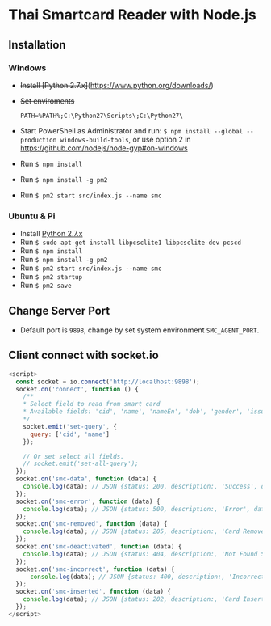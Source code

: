 # Thai Smartcard Reader with Node.js

## Installation

### Windows

- ~~Install [Python 2.7.x]~~(https://www.python.org/downloads/)
- ~~Set enviroments~~

  ```text
  PATH=%PATH%;C:\Python27\Scripts\;C:\Python27\
  ```

- Start PowerShell as Administrator and run: `$ npm install --global --production windows-build-tools`, or use option 2 in <https://github.com/nodejs/node-gyp#on-windows>
- Run `$ npm install`
- Run `$ npm install -g pm2`
- Run `$ pm2 start src/index.js --name smc`

### Ubuntu & Pi

- Install [Python 2.7.x](https://www.python.org/downloads/)
- Run `$ sudo apt-get install libpcsclite1 libpcsclite-dev pcscd`
- Run `$ npm install`
- Run `$ npm install -g pm2`
- Run `$ pm2 start src/index.js --name smc`
- Run `$ pm2 startup`
- Run `$ pm2 save`

## Change Server Port

- Default port is `9898`, change by set system environment `SMC_AGENT_PORT`.

## Client connect with socket.io

```javascript
<script>
  const socket = io.connect('http://localhost:9898');
  socket.on('connect', function () {
    /**
    * Select field to read from smart card
    * Available fields: 'cid', 'name', 'nameEn', 'dob', 'gender', 'issuer', 'issueDate', 'expireDate', 'address', 'photo', 'nhso'
    */
    socket.emit('set-query', {
      query: ['cid', 'name']
    });

    // Or set select all fields.
    // socket.emit('set-all-query');
  });
  socket.on('smc-data', function (data) {
    console.log(data); // JSON {status: 200, description:, 'Success', data: {}
  });
  socket.on('smc-error', function (data) {
    console.log(data); // JSON {status: 500, description:, 'Error', data: {message: ''}
  });
  socket.on('smc-removed', function (data) {
    console.log(data); // JSON {status: 205, description:, 'Card Removed', data: {message: ''}
  });
  socket.on('smc-deactivated', function (data) {
    console.log(data); // JSON {status: 404, description:, 'Not Found Smartcard Device', data: {message: ''}
  });
  socket.on('smc-incorrect', function (data) {
      console.log(data); // JSON {status: 400, description:, 'Incorrect card input', data: {message: ''}
  });
  socket.on('smc-inserted', function (data) {
    console.log(data); // JSON {status: 202, description:, 'Card Inserted', data: {message: ''}
  });
</script>
```
